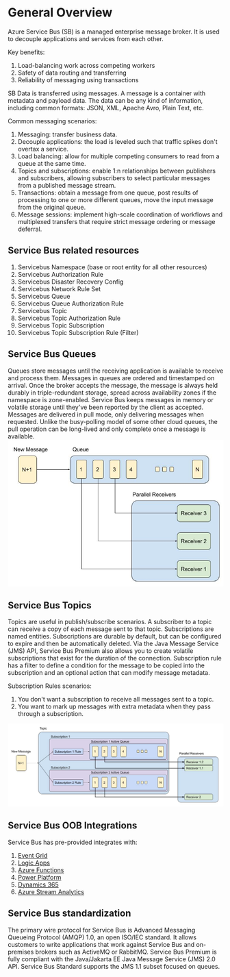 # General Overview

Azure Service Bus (SB) is a managed enterprise message broker. 
It is used to decouple applications and services from each other.

Key benefits:
1. Load-balancing work across competing workers
2. Safety of data routing and transferring
3. Reliability of messaging using transactions

SB Data is transferred using messages. 
A message is a container with metadata and payload data. 
The data can be any kind of information, including common formats: JSON, XML, Apache Avro, Plain Text, etc.

Common messaging scenarios:
1. Messaging: transfer business data.
2. Decouple applications: the load is leveled such that traffic spikes don't overtax a service.
3. Load balancing: allow for multiple competing consumers to read from a queue at the same time.
4. Topics and subscriptions: enable 1:n relationships between publishers and subscribers, allowing subscribers to select particular messages from a published message stream.
5. Transactions: obtain a message from one queue, post results of processing to one or more different queues, move the input message from the original queue.
6. Message sessions: implement high-scale coordination of workflows and multiplexed transfers that require strict message ordering or message deferral.

## Service Bus related resources

1. Servicebus Namespace (base or root entity for all other resources)
2. Servicebus Authorization Rule
3. Servicebus Disaster Recovery Config
4. Servicebus Network Rule Set
5. Servicebus Queue
6. Servicebus Queue Authorization Rule
7. Servicebus Topic
8. Servicebus Topic Authorization Rule
9. Servicebus Topic Subscription
10. Servicebus Topic Subscription Rule (Filter)

## Service Bus Queues

Queues store messages until the receiving application is available to receive and process them.
Messages in queues are ordered and timestamped on arrival. Once the broker accepts the message, the message is always held durably in triple-redundant storage, spread across availability zones if the namespace is zone-enabled. Service Bus keeps messages in memory or volatile storage until they've been reported by the client as accepted.
Messages are delivered in pull mode, only delivering messages when requested. Unlike the busy-polling model of some other cloud queues, the pull operation can be long-lived and only complete once a message is available.
![SB.jpg](assets/sb_q.jpg)

## Service Bus Topics

Topics are useful in publish/subscribe scenarios.
A subscriber to a topic can receive a copy of each message sent to that topic.
Subscriptions are named entities.
Subscriptions are durable by default, but can be configured to expire and then be automatically deleted.
Via the Java Message Service (JMS) API, Service Bus Premium also allows you to create volatile subscriptions that exist for the duration of the connection.
Subscription rule has a filter to define a condition for the message to be copied into the subscription and an optional action that can modify message metadata.

Subscription Rules scenarios:
1. You don't want a subscription to receive all messages sent to a topic.
2. You want to mark up messages with extra metadata when they pass through a subscription.

![SB.jpg](assets/sb_topic.jpg)

## Service Bus OOB Integrations
Service Bus has pre-provided integrates with:
1. [Event Grid](https://learn.microsoft.com/en-us/azure/service-bus-messaging/service-bus-to-event-grid-integration-example)
2. [Logic Apps](https://learn.microsoft.com/en-us/azure/connectors/connectors-create-api-servicebus?tabs=consumption)
3. [Azure Functions](https://learn.microsoft.com/en-us/azure/azure-functions/functions-bindings-service-bus?pivots=programming-language-javascript&tabs=in-process%2Cextensionv5%2Cextensionv3)
4. [Power Platform](https://learn.microsoft.com/en-us/azure/connectors/connectors-create-api-servicebus?tabs=consumption)
5. [Dynamics 365](https://learn.microsoft.com/en-us/dynamics365/fin-ops-core/dev-itpro/business-events/how-to/how-to-servicebus)
6. [Azure Stream Analytics](https://learn.microsoft.com/en-us/azure/stream-analytics/stream-analytics-define-outputs)

## Service Bus standardization 
The primary wire protocol for Service Bus is Advanced Messaging Queueing Protocol (AMQP) 1.0, an open ISO/IEC standard. 
It allows customers to write applications that work against Service Bus and on-premises brokers such as ActiveMQ or RabbitMQ.
Service Bus Premium is fully compliant with the Java/Jakarta EE Java Message Service (JMS) 2.0 API. 
Service Bus Standard supports the JMS 1.1 subset focused on queues.
